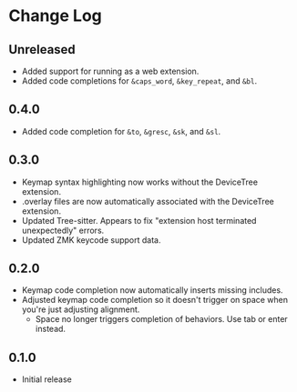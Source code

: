 # Change Log

## Unreleased

-   Added support for running as a web extension.
-   Added code completions for `&caps_word`, `&key_repeat`, and `&bl`.

## 0.4.0

-   Added code completion for `&to`, `&gresc`, `&sk`, and `&sl`.

## 0.3.0

-   Keymap syntax highlighting now works without the DeviceTree extension.
-   .overlay files are now automatically associated with the DeviceTree extension.
-   Updated Tree-sitter. Appears to fix "extension host terminated unexpectedly" errors.
-   Updated ZMK keycode support data.

## 0.2.0

-   Keymap code completion now automatically inserts missing includes.
-   Adjusted keymap code completion so it doesn't trigger on space when you're just adjusting alignment.
    -   Space no longer triggers completion of behaviors. Use tab or enter instead.

## 0.1.0

-   Initial release
